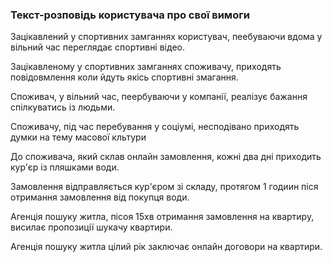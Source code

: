 ### Текст-розповідь користувача про свої вимоги


Зацікавлений у спортивних замганнях користувач, пеебуваючи вдома у вільний час переглядає спортивні відео.


Зацікавленому у спортивних замганнях споживачу, приходять повідовмлення коли йдуть якісь спортивні змагання.


Споживач, у вільний час, пеербуваючи у компанії, реалізує бажання спілкуватись із людьми.


Споживачу, під час перебування у соціумі, несподівано приходять думки на тему масової кльтури


До споживачa, який склав онлайн замовлення, кожні два дні приходить кур'єр із пляшками води.


Замовлення відправляється кур'єром зі складу, протягом 1 годиин піся отримання замовлення від покупця води.


Агенція пошуку житла, пісоя 15хв отримання замовлення на квартиру, висилає пропозиції шукачу квартири.


Агенція пошуку житла цілий рік заключає онлайн договори на квартири.





